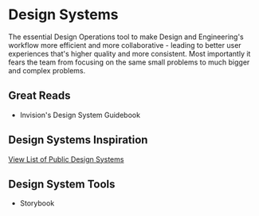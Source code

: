 # Design Systems
The essential Design Operations tool to make Design and Engineering's workflow more efficient and more collaborative - leading to better user experiences that's higher quality and more consistent. Most importantly it fears the team from focusing on the same small problems to much bigger and complex problems.



## Great Reads
- Invision's Design System Guidebook

## Design Systems Inspiration
[View List of Public Design Systems](design-systems-list.md)


## Design System Tools
- Storybook
